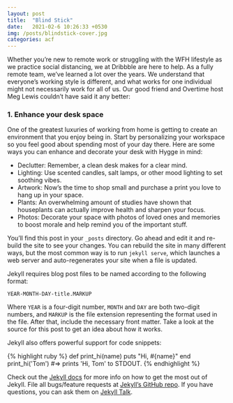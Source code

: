 ```yaml
---
layout: post
title:  "Blind Stick"
date:   2021-02-6 10:26:33 +0530
img: /posts/blindstick-cover.jpg
categories: acf
---
```

Whether you’re new to remote work or struggling with the WFH lifestyle as we practice social distancing, we at Dribbble are here to help. As a fully remote team, we’ve learned a lot over the years. We understand that everyone’s working style is different, and what works for one individual might not necessarily work for all of us. Our good friend and Overtime host Meg Lewis couldn’t have said it any better:

### 1. Enhance your desk space

One of the greatest luxuries of working from home is getting to create an environment that you enjoy being in. Start by personalizing your workspace so you feel good about spending most of your day there. Here are some ways you can enhance and decorate your desk with Hygge in mind:

- Declutter: Remember, a clean desk makes for a clear mind.
- Lighting: Use scented candles, salt lamps, or other mood lighting to set soothing vibes.
- Artwork: Now’s the time to shop small and purchase a print you love to hang up in your space.
- Plants: An overwhelming amount of studies have shown that houseplants can actually improve health and sharpen your focus.
- Photos: Decorate your space with photos of loved ones and memories to boost morale and help remind you of the important stuff.

You’ll find this post in your `_posts` directory. Go ahead and edit it and re-build the site to see your changes. You can rebuild the site in many different ways, but the most common way is to run `jekyll serve`, which launches a web server and auto-regenerates your site when a file is updated.

Jekyll requires blog post files to be named according to the following format:

`YEAR-MONTH-DAY-title.MARKUP`

Where `YEAR` is a four-digit number, `MONTH` and `DAY` are both two-digit numbers, and `MARKUP` is the file extension representing the format used in the file. After that, include the necessary front matter. Take a look at the source for this post to get an idea about how it works.

Jekyll also offers powerful support for code snippets:

{% highlight ruby %}
def print_hi(name)
  puts "Hi, #{name}"
end
print_hi('Tom')
#=> prints 'Hi, Tom' to STDOUT.
{% endhighlight %}

Check out the [Jekyll docs][jekyll-docs] for more info on how to get the most out of Jekyll. File all bugs/feature requests at [Jekyll’s GitHub repo][jekyll-gh]. If you have questions, you can ask them on [Jekyll Talk][jekyll-talk].

[jekyll-docs]: https://jekyllrb.com/docs/home
[jekyll-gh]:   https://github.com/jekyll/jekyll
[jekyll-talk]: https://talk.jekyllrb.com/
